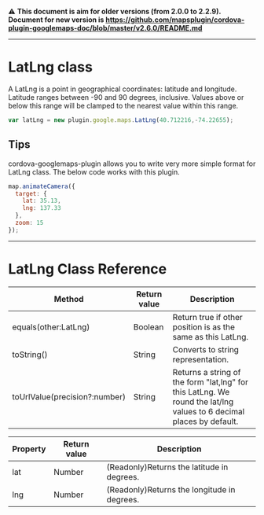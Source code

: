 :warning: **This document is aim for older versions (from 2.0.0 to 2.2.9).
Document for new version is https://github.com/mapsplugin/cordova-plugin-googlemaps-doc/blob/master/v2.6.0/README.md**


---------------
# LatLng class

A LatLng is a point in geographical coordinates: latitude and longitude.
Latitude ranges between -90 and 90 degrees, inclusive. Values above or below this range will be clamped to the nearest value within this range.

```js
var latLng = new plugin.google.maps.LatLng(40.712216,-74.22655);
```

## Tips

cordova-googlemaps-plugin allows you to write very more simple format for LatLng class.
The below code works with this plugin.

```js
map.animateCamera({
  target: {
    lat: 35.13,
    lng: 137.33
  },
  zoom: 15
});
```

***


# LatLng Class Reference

Method | Return value | Description
----|------|----
equals(other:LatLng) | Boolean | Return true if other position is as the same as this LatLng.
toString() | String  | Converts to string representation.
toUrlValue(precision?:number) | String  | Returns a string of the form "lat,lng" for this LatLng. We round the lat/lng values to 6 decimal places by default.

Property | Return value | Description
----|------|----
lat | Number | (Readonly)Returns the latitude in degrees.
lng | Number | (Readonly)Returns the longitude in degrees.
